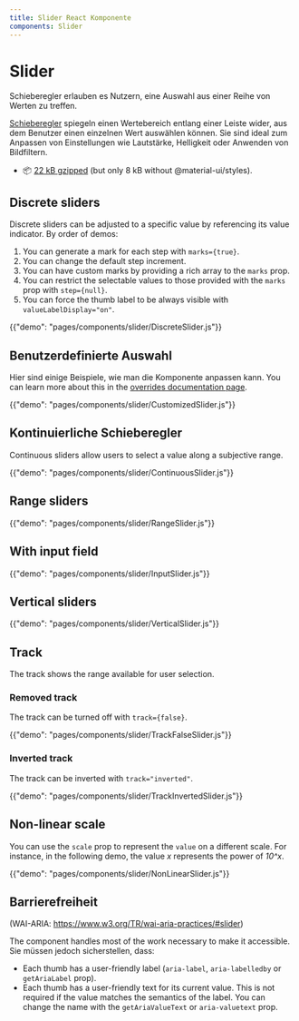 ```yaml
---
title: Slider React Komponente
components: Slider
---
```


# Slider

<p class="description">Schieberegler erlauben es Nutzern, eine Auswahl aus einer Reihe von Werten zu treffen.</p>

[Schieberegler](https://material.io/design/components/sliders.html) spiegeln einen Wertebereich entlang einer Leiste wider, aus dem Benutzer einen einzelnen Wert auswählen können. Sie sind ideal zum Anpassen von Einstellungen wie Lautstärke, Helligkeit oder Anwenden von Bildfiltern.

- 📦 [22 kB gzipped](/size-snapshot) (but only 8 kB without @material-ui/styles).

## Discrete sliders

Discrete sliders can be adjusted to a specific value by referencing its value indicator. By order of demos:

1. You can generate a mark for each step with `marks={true}`.
2. You can change the default step increment.
3. You can have custom marks by providing a rich array to the `marks` prop.
4. You can restrict the selectable values to those provided with the `marks` prop with `step={null}`.
5. You can force the thumb label to be always visible with `valueLabelDisplay="on"`.

{{"demo": "pages/components/slider/DiscreteSlider.js"}}

## Benutzerdefinierte Auswahl

Hier sind einige Beispiele, wie man die Komponente anpassen kann. You can learn more about this in the [overrides documentation page](/customization/components/).

{{"demo": "pages/components/slider/CustomizedSlider.js"}}

## Kontinuierliche Schieberegler

Continuous sliders allow users to select a value along a subjective range.

{{"demo": "pages/components/slider/ContinuousSlider.js"}}

## Range sliders

{{"demo": "pages/components/slider/RangeSlider.js"}}

## With input field

{{"demo": "pages/components/slider/InputSlider.js"}}

## Vertical sliders

{{"demo": "pages/components/slider/VerticalSlider.js"}}

## Track

The track shows the range available for user selection.

### Removed track

The track can be turned off with `track={false}`.

{{"demo": "pages/components/slider/TrackFalseSlider.js"}}

### Inverted track

The track can be inverted with `track="inverted"`.

{{"demo": "pages/components/slider/TrackInvertedSlider.js"}}

## Non-linear scale

You can use the `scale` prop to represent the `value` on a different scale. For instance, in the following demo, the value *x* represents the power of *10^x*.

{{"demo": "pages/components/slider/NonLinearSlider.js"}}

## Barrierefreiheit

(WAI-ARIA: https://www.w3.org/TR/wai-aria-practices/#slider)

The component handles most of the work necessary to make it accessible. Sie müssen jedoch sicherstellen, dass:

- Each thumb has a user-friendly label (`aria-label`, `aria-labelledby` or `getAriaLabel` prop).
- Each thumb has a user-friendly text for its current value. This is not required if the value matches the semantics of the label. You can change the name with the `getAriaValueText` or `aria-valuetext` prop.